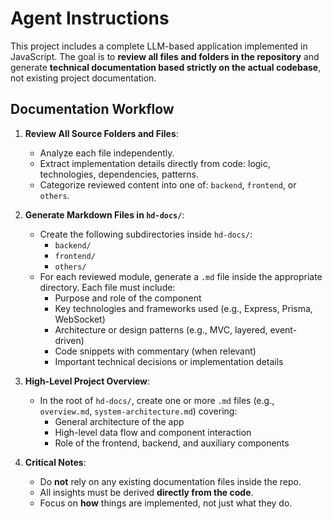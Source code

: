 # Agent Instructions

This project includes a complete LLM-based application implemented in JavaScript. The goal is to **review all files and folders in the repository** and generate **technical documentation based strictly on the actual codebase**, not existing project documentation.

## Documentation Workflow

1. **Review All Source Folders and Files**:
   - Analyze each file independently.
   - Extract implementation details directly from code: logic, technologies, dependencies, patterns.
   - Categorize reviewed content into one of: `backend`, `frontend`, or `others`.

2. **Generate Markdown Files in `hd-docs/`**:
   - Create the following subdirectories inside `hd-docs/`:
     - `backend/`
     - `frontend/`
     - `others/`
   - For each reviewed module, generate a `.md` file inside the appropriate directory. Each file must include:
     - Purpose and role of the component
     - Key technologies and frameworks used (e.g., Express, Prisma, WebSocket)
     - Architecture or design patterns (e.g., MVC, layered, event-driven)
     - Code snippets with commentary (when relevant)
     - Important technical decisions or implementation details

3. **High-Level Project Overview**:
   - In the root of `hd-docs/`, create one or more `.md` files (e.g., `overview.md`, `system-architecture.md`) covering:
     - General architecture of the app
     - High-level data flow and component interaction
     - Role of the frontend, backend, and auxiliary components

4. **Critical Notes**:
   - Do **not** rely on any existing documentation files inside the repo.
   - All insights must be derived **directly from the code**.
   - Focus on **how** things are implemented, not just what they do.
